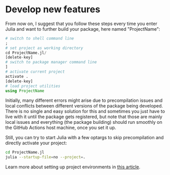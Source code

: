 # Develop new features

From now on, I suggest that you follow these steps every time you enter Julia and want to further build your package, here named "ProjectName":

```julia
# switch to shell command line
;
# set project as working directory
cd ProjectName.jl/
[delete-key]
# switch to package manager command line
]
# activate current project
activate .
[delete-key]
# load project utilities
using ProjectName
```

Initially, many different errors might arise due to precompilation issues and local conflicts between different versions of the package being developed. There is no single and easy solution for this and sometimes you just have to live with it until the package gets registered, but note that those are mainly local issues and everything (the package building) should run smoothly on the GitHub Actions host machine, once you set it up.

Still, you can try to start Julia with a few optargs to skip precompilation and directly activate your project:

```bash
cd ProjectName.jl
julia --startup-file=no --project=.
```

Learn more about setting up project environments in [this article](https://towardsdatascience.com/how-to-setup-project-environments-in-julia-ec8ae73afe9c).
